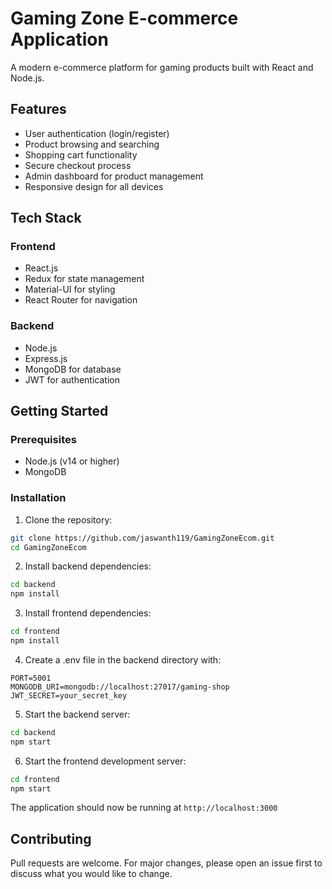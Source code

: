# Gaming Zone E-commerce Application

A modern e-commerce platform for gaming products built with React and Node.js.

## Features

- User authentication (login/register)
- Product browsing and searching
- Shopping cart functionality
- Secure checkout process
- Admin dashboard for product management
- Responsive design for all devices

## Tech Stack

### Frontend
- React.js
- Redux for state management
- Material-UI for styling
- React Router for navigation

### Backend
- Node.js
- Express.js
- MongoDB for database
- JWT for authentication

## Getting Started

### Prerequisites
- Node.js (v14 or higher)
- MongoDB

### Installation

1. Clone the repository:
```bash
git clone https://github.com/jaswanth119/GamingZoneEcom.git
cd GamingZoneEcom
```

2. Install backend dependencies:
```bash
cd backend
npm install
```

3. Install frontend dependencies:
```bash
cd frontend
npm install
```

4. Create a .env file in the backend directory with:
```
PORT=5001
MONGODB_URI=mongodb://localhost:27017/gaming-shop
JWT_SECRET=your_secret_key
```

5. Start the backend server:
```bash
cd backend
npm start
```

6. Start the frontend development server:
```bash
cd frontend
npm start
```

The application should now be running at `http://localhost:3000`

## Contributing

Pull requests are welcome. For major changes, please open an issue first to discuss what you would like to change.
